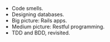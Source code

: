 * Code smells.
* Designing databases.
* Big picture: Rails apps.
* Medium picture: Restful programming.
* TDD and BDD, revisited.
